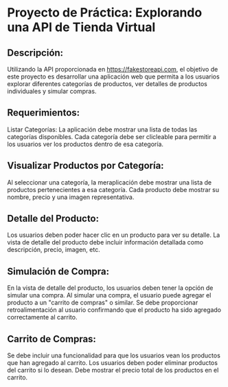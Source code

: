 # Proyecto de Práctica: Explorando una API de Tienda Virtual

## Descripción:
Utilizando la API proporcionada en https://fakestoreapi.com, el objetivo de este proyecto es desarrollar una aplicación web que permita a los usuarios explorar diferentes categorías de productos, ver detalles de productos individuales y simular compras.

## Requerimientos:

Listar Categorías:
La aplicación debe mostrar una lista de todas las categorías disponibles.
Cada categoría debe ser clicleable para permitir a los usuarios ver los productos dentro de esa categoría.

## Visualizar Productos por Categoría:
Al seleccionar una categoría, la meraplicación debe mostrar una lista de productos pertenecientes a esa categoría.
Cada producto debe mostrar su nombre, precio y una imagen representativa.

## Detalle del Producto:
Los usuarios deben poder hacer clic en un producto para ver su detalle.
La vista de detalle del producto debe incluir información detallada como descripción, precio, imagen, etc.

## Simulación de Compra:
En la vista de detalle del producto, los usuarios deben tener la opción de simular una compra.
Al simular una compra, el usuario puede agregar el producto a un "carrito de compras" o similar.
Se debe proporcionar retroalimentación al usuario confirmando que el producto ha sido agregado correctamente al carrito.

## Carrito de Compras:
Se debe incluir una funcionalidad para que los usuarios vean los productos que han agregado al carrito.
Los usuarios deben poder eliminar productos del carrito si lo desean.
Debe mostrar el precio total de los productos en el carrito.

